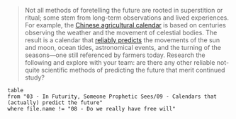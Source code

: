 > Not all methods of foretelling the future are rooted in superstition or ritual; some stem from long-term observations and lived experiences. For example, the [Chinese agricultural calendar](https://www.scmp.com/yp/discover/lifestyle/article/3205168/chinese-agricultural-calendar-ancient-people-combined-lunar-and-solar-years-know-when-plant-harvest) is based on centuries observing the weather and the movement of celestial bodies. The result is a calendar that [reliably predicts](https://www.npr.org/2024/02/12/1198909292/lunar-new-year-chinese-lunisolar-calendar-history) the movements of the sun and moon, ocean tides, astronomical events, and the turning of the seasons—one still referenced by farmers today. Research the following and explore with your team: are there any other reliable not-quite scientific methods of predicting the future that merit continued study?


```dataview
table
from "03 - In Futurity, Someone Prophetic Sees/09 - Calendars that (actually) predict the future"
where file.name != "08 - Do we really have free will"
```